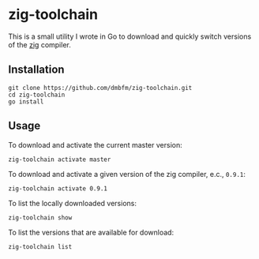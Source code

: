 # zig-toolchain

This is a small utility I wrote in Go to download and quickly switch versions of the [zig](http://ziglang.org) compiler.

## Installation

```
git clone https://github.com/dmbfm/zig-toolchain.git
cd zig-toolchain
go install
```

## Usage

To download and activate the current master version:
```
zig-toolchain activate master
```

To download and activate a given version of the zig compiler, e.c., `0.9.1`:
```
zig-toolchain activate 0.9.1
```

To list the locally downloaded versions:
```
zig-toolchain show
```

To list the versions that are available for download:
```
zig-toolchain list
```
